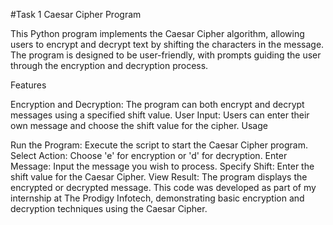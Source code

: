 #Task 1 Caesar Cipher Program

This Python program implements the Caesar Cipher algorithm, allowing users to encrypt and decrypt text by shifting the characters in the message. The program is designed to be user-friendly, with prompts guiding the user through the encryption and decryption process.

Features

Encryption and Decryption: The program can both encrypt and decrypt messages using a specified shift value.
User Input: Users can enter their own message and choose the shift value for the cipher.
Usage

Run the Program: Execute the script to start the Caesar Cipher program.
Select Action: Choose 'e' for encryption or 'd' for decryption.
Enter Message: Input the message you wish to process.
Specify Shift: Enter the shift value for the Caesar Cipher.
View Result: The program displays the encrypted or decrypted message.
This code was developed as part of my internship at The Prodigy Infotech, demonstrating basic encryption and decryption techniques using the Caesar Cipher.